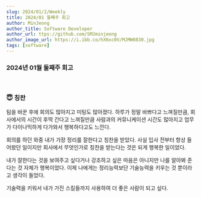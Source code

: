 ```yaml
---
slug: 2024/01/2/Weekly
title: 2024/01 둘째주 회고
author: MinJeong
author_title: Software Developer
author_url: ttps://github.com/SMJminjeong
author_image_url: https://i.ibb.co/hX6xc0V/MJMW0830.jpg
tags: [software]
---
```


### 2024년 01월 둘째주 회고

<br/>

### 😇 칭찬

팀을 바꾼 후에 회의도 많아지고 미팅도 많아졌다. 하루가 정말 바쁘다고 느껴질만큼, 회사에서의 시간이 후딱 간다고 느껴질만큼 사람과의 커뮤니케이션 시간도 많아지고 업무가 다이나믹하게 다가와서 행복하다고도 느낀다.

회의를 하던 와중 내가 가장 정리를 잘한다고 칭찬을 받았다. 사실 입사 전부터 항상 들어왔던 일이지만 회사에서 무엇인가로 칭찬을 받는다는 것은 되게 행복한 일이었다.

내가 잘한다는 것을 보여주고 싶다거나 강조하고 싶은 마음은 아니지만 나를 알아봐 준다는 것 자체가 행복이었다. 이제 나에게는 정리능력보단 기술능력을 키우는 것 뿐이라고 생각이 들었다.

기술력을 키워서 내가 가진 스킬들까지 사용하여 더 좋은 사람이 되고 싶다.


<br/>


